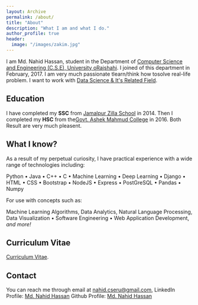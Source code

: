 ```yaml
---
layout: Archive
permalink: /about/
title: "About"
description: "What I am and what I do."
author_profile: true
header:
  image: "/images/zakim.jpg"
---
```

I am Md. Nahid Hassan, student  in the Department of [Computer Science and Engineering (C.S.E), University oRajshahi](http:/www.ru.ac.bd/cse/). I joined of this department in February, 2017. I am very much passionate tlearn/think how tosolve real-life problem. I want to work with [Data Science & It's Related Field](https:en.wikipedia.org/wikiData_science).


## Education
I have completed my **SSC** from [Jamalpur Zilla School](http://www.jzs.edu.bd/) in 2014. Then I completed my **HSC** from the[Govt. Ashek Mahmud College](http://amc.edu.bd/) in 2016. Both Result are very much pleasent.

## What I know?
As a result of my perpetual curiosity, I have practical experience with a wide range of technologies including:

Python • Java • C++ • C • Machine Learning • Deep Learning • Django • HTML • CSS • Bootstrap • NodeJS • Express • PostGreSQL • Pandas • Numpy

For use with concepts such as:

Machine Learning Algorithms, Data Analytics, Natural Language Processing, Data Visualization • Software Engineering • Web Application Development, <em>and more!</em>

## Curriculum Vitae
[Curriculum Vitae](https://docs.google.com/document/d/1zipcqtAn30aoBAtbXskZXf0427qziwfzI7FmeTCy5qU/edit?usp=sharing).

## Contact
You can reach me through email at nahid.cseru@gmail.com,
LinkedIn Profile: [Md. Nahid Hassan](https://www.linkedin.com/in/md-nahid-hassan-a3639317a/)
Github Profile: [Md. Nahid Hassan](https://github.com/Nahid-Hassan)
